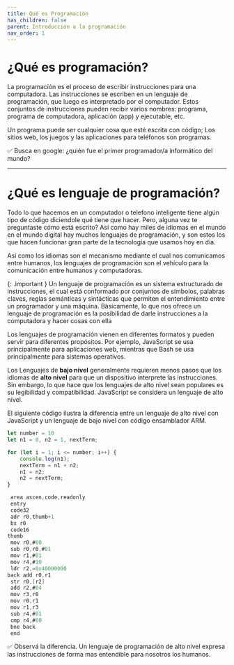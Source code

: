 ```yaml
---
title: Qué es Programación
has_children: false
parent: Introducción a la programación
nav_order: 1
---
```


# ¿Qué es programación?

La programación es el proceso de escribir instrucciones para una computadora. Las instrucciones se escriben en un lenguaje de programación, que luego es interpretado por el computador. Estos conjuntos de instrucciones pueden recibir varios nombres:  programa, programa de computadora, aplicación (app) y ejecutable, etc. 

Un programa puede ser cualquier cosa que esté escrita con código; Los sitios web, los juegos y las aplicaciones para teléfonos son programas. 

✅ Busca en google: ¿quién fue el primer programador/a informático del mundo?

---
# ¿Qué es lenguaje de programación?
Todo lo que hacemos en un computador o telefono inteligente tiene algún tipo de código diciendole qué tiene que hacer. 
Pero, alguna vez te preguntaste cómo está escrito? Así como hay miles de idiomas en el mundo en el mundo digital hay muchos lenguajes de programación, y son estos los que hacen funcionar  gran parte de la tecnología que usamos hoy en día. 

Así como los idiomas son el mecanismo mediante el cual nos comunicamos entre humanos, los lenguajes de programación son el vehículo para la comunicación entre humanos y computadoras.

{: .important }
Un lenguaje de programación es un sistema estructurado de instrucciones, el cual está conformado por conjuntos de símbolos, palabras claves, reglas semánticas y sintácticas que permiten el entendimiento entre un programador y una máquina. Básicamente, lo que nos ofrece un lenguaje de programación es la posibilidad de darle instrucciones a la computadora y hacer cosas con ella

Los lenguajes de programación vienen en diferentes formatos y pueden servir para diferentes propósitos. Por ejemplo, JavaScript se usa principalmente para aplicaciones web, mientras que Bash se usa principalmente para sistemas operativos.

Los Lenguajes de **bajo nivel** generalmente requieren menos pasos que los idiomas de **alto nivel** para que un dispositivo interprete las instrucciones. Sin embargo, lo que hace que los lenguajes de alto nivel sean populares es su legibilidad y compatibilidad. JavaScript se considera un lenguaje de alto nivel.

El siguiente código ilustra la diferencia entre un lenguaje de alto nivel con JavaScript y un lenguaje de bajo nivel con código ensamblador ARM.

```javascript
let number = 10
let n1 = 0, n2 = 1, nextTerm;

for (let i = 1; i <= number; i++) {
    console.log(n1);
    nextTerm = n1 + n2;
    n1 = n2;
    n2 = nextTerm;
}
```

```c
 area ascen,code,readonly
 entry
 code32
 adr r0,thumb+1
 bx r0
 code16
thumb
 mov r0,#00
 sub r0,r0,#01
 mov r1,#01
 mov r4,#10
 ldr r2,=0x40000000
back add r0,r1
 str r0,[r2]
 add r2,#04
 mov r3,r0
 mov r0,r1
 mov r1,r3
 sub r4,#01
 cmp r4,#00
 bne back
 end
```
✅ Observá la diferencia. Un lenguaje de programación de alto nivel expresa las instrucciones de forma mas entendible para nosotros los humanos.  
